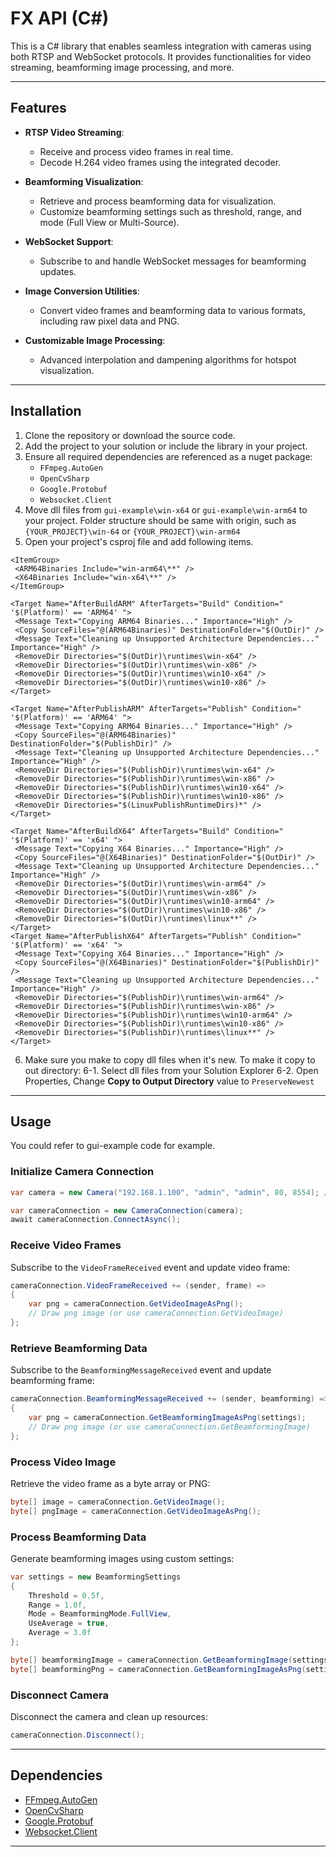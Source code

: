 # FX API (C#)

This is a C# library that enables seamless integration with cameras using both RTSP and WebSocket protocols. It provides functionalities for video streaming, beamforming image processing, and more.

---

## Features

- **RTSP Video Streaming**:
  
  - Receive and process video frames in real time.
  - Decode H.264 video frames using the integrated decoder.

- **Beamforming Visualization**:
  
  - Retrieve and process beamforming data for visualization.
  - Customize beamforming settings such as threshold, range, and mode (Full View or Multi-Source).

- **WebSocket Support**:
  
  - Subscribe to and handle WebSocket messages for beamforming updates.

- **Image Conversion Utilities**:
  
  - Convert video frames and beamforming data to various formats, including raw pixel data and PNG.

- **Customizable Image Processing**:
  
  - Advanced interpolation and dampening algorithms for hotspot visualization.

---

## Installation

1. Clone the repository or download the source code.
2. Add the project to your solution or include the library in your project.
3. Ensure all required dependencies are referenced as a nuget package:
   - `FFmpeg.AutoGen`
   - `OpenCvSharp`
   - `Google.Protobuf`
   - `Websocket.Client`
4. Move dll files from `gui-example\win-x64` or `gui-example\win-arm64` to your project.
 Folder structure should be same with origin, such as `{YOUR_PROJECT}\win-64` or `{YOUR_PROJECT}\win-arm64`
5. Open your project's csproj file and add following items.
 ```csproj
<ItemGroup>
  <ARM64Binaries Include="win-arm64\**" />
  <X64Binaries Include="win-x64\**" />
</ItemGroup>

<Target Name="AfterBuildARM" AfterTargets="Build" Condition=" '$(Platform)' == 'ARM64' ">
  <Message Text="Copying ARM64 Binaries..." Importance="High" />
  <Copy SourceFiles="@(ARM64Binaries)" DestinationFolder="$(OutDir)" />
  <Message Text="Cleaning up Unsupported Architecture Dependencies..." Importance="High" />
  <RemoveDir Directories="$(OutDir)\runtimes\win-x64" />
  <RemoveDir Directories="$(OutDir)\runtimes\win-x86" />
  <RemoveDir Directories="$(OutDir)\runtimes\win10-x64" />
  <RemoveDir Directories="$(OutDir)\runtimes\win10-x86" />
</Target>

<Target Name="AfterPublishARM" AfterTargets="Publish" Condition=" '$(Platform)' == 'ARM64' ">
  <Message Text="Copying ARM64 Binaries..." Importance="High" />
  <Copy SourceFiles="@(ARM64Binaries)" DestinationFolder="$(PublishDir)" />
  <Message Text="Cleaning up Unsupported Architecture Dependencies..." Importance="High" />
  <RemoveDir Directories="$(PublishDir)\runtimes\win-x64" />
  <RemoveDir Directories="$(PublishDir)\runtimes\win-x86" />
  <RemoveDir Directories="$(PublishDir)\runtimes\win10-x64" />
  <RemoveDir Directories="$(PublishDir)\runtimes\win10-x86" />
  <RemoveDir Directories="$(LinuxPublishRuntimeDirs)*" />
</Target>

<Target Name="AfterBuildX64" AfterTargets="Build" Condition=" '$(Platform)' == 'x64' ">
  <Message Text="Copying X64 Binaries..." Importance="High" />
  <Copy SourceFiles="@(X64Binaries)" DestinationFolder="$(OutDir)" />
  <Message Text="Cleaning up Unsupported Architecture Dependencies..." Importance="High" />
  <RemoveDir Directories="$(OutDir)\runtimes\win-arm64" />
  <RemoveDir Directories="$(OutDir)\runtimes\win-x86" />
  <RemoveDir Directories="$(OutDir)\runtimes\win10-arm64" />
  <RemoveDir Directories="$(OutDir)\runtimes\win10-x86" />
  <RemoveDir Directories="$(OutDir)\runtimes\linux**" />
</Target>
<Target Name="AfterPublishX64" AfterTargets="Publish" Condition=" '$(Platform)' == 'x64' ">
  <Message Text="Copying X64 Binaries..." Importance="High" />
  <Copy SourceFiles="@(X64Binaries)" DestinationFolder="$(PublishDir)" />
  <Message Text="Cleaning up Unsupported Architecture Dependencies..." Importance="High" />
  <RemoveDir Directories="$(PublishDir)\runtimes\win-arm64" />
  <RemoveDir Directories="$(PublishDir)\runtimes\win-x86" />
  <RemoveDir Directories="$(PublishDir)\runtimes\win10-arm64" />
  <RemoveDir Directories="$(PublishDir)\runtimes\win10-x86" />
  <RemoveDir Directories="$(PublishDir)\runtimes\linux**" />
</Target>
 ```
6. Make sure you make to copy dll files when it's new. To make it copy to out directory:
  6-1. Select dll files from your Solution Explorer
  6-2. Open Properties, Change **Copy to Output Directory** value to `PreserveNewest`

---

## Usage

You could refer to gui-example code for example.

### Initialize Camera Connection

```csharp
var camera = new Camera("192.168.1.100", "admin", "admin", 80, 8554); // Same as var camera = new Camera("192.168.1.100");

var cameraConnection = new CameraConnection(camera);
await cameraConnection.ConnectAsync();
```

### Receive Video Frames

Subscribe to the `VideoFrameReceived` event and update video frame:

```csharp
cameraConnection.VideoFrameReceived += (sender, frame) =>
{ 
    var png = cameraConnection.GetVideoImageAsPng();
    // Draw png image (or use cameraConnection.GetVideoImage)
};
```

### Retrieve Beamforming Data

Subscribe to the `BeamformingMessageReceived` event and update beamforming frame:

```csharp
cameraConnection.BeamformingMessageReceived += (sender, beamforming) =>
{
    var png = cameraConnection.GetBeamformingImageAsPng(settings);
    // Draw png image (or use cameraConnection.GetBeamformingImage)
};
```

### Process Video Image

Retrieve the video frame as a byte array or PNG:

```csharp
byte[] image = cameraConnection.GetVideoImage();
byte[] pngImage = cameraConnection.GetVideoImageAsPng();
```

### Process Beamforming Data

Generate beamforming images using custom settings:

```csharp
var settings = new BeamformingSettings
{
    Threshold = 0.5f,
    Range = 1.0f,
    Mode = BeamformingMode.FullView,
    UseAverage = true,
    Average = 3.0f
};

byte[] beamformingImage = cameraConnection.GetBeamformingImage(settings);
byte[] beamformingPng = cameraConnection.GetBeamformingImageAsPng(settings);
```

### Disconnect Camera

Disconnect the camera and clean up resources:

```csharp
cameraConnection.Disconnect();
```

---

## Dependencies

- [FFmpeg.AutoGen](https://github.com/Ruslan-B/FFmpeg.AutoGen)
- [OpenCvSharp](https://github.com/shimat/opencvsharp)
- [Google.Protobuf](https://developers.google.com/protocol-buffers/)
- [Websocket.Client](https://github.com/Marfusios/websocket-client)

---
